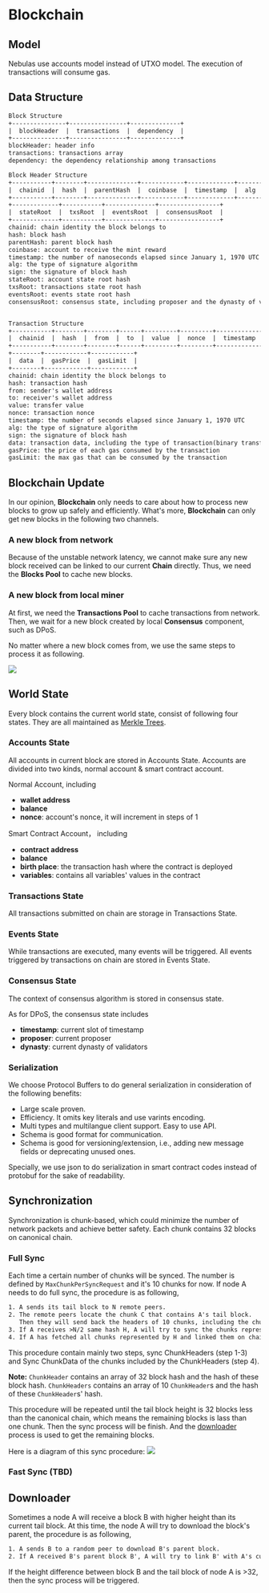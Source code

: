 # Blockchain

## Model

Nebulas use accounts model instead of UTXO model.
The execution of transactions will consume gas.

## Data Structure

``` txt
Block Structure
+---------------+----------------+--------------+
|  blockHeader  |  transactions  |  dependency  |
+---------------+----------------+--------------+
blockHeader: header info
transactions: transactions array
dependency: the dependency relationship among transactions

Block Header Structure
+-----------+--------+--------------+------------+-------------+-------+--------+
|  chainid  |  hash  |  parentHash  |  coinbase  |  timestamp  |  alg  |  sign  |
+-----------+--------+--------------+------------+-------------+-------+--------+
+-------------+-----------+--------------+-----------------+
|  stateRoot  |  txsRoot  |  eventsRoot  |  consensusRoot  |
+-------------+-----------+--------------+-----------------+
chainid: chain identity the block belongs to
hash: block hash
parentHash: parent block hash
coinbase: account to receive the mint reward
timestamp: the number of nanoseconds elapsed since January 1, 1970 UTC
alg: the type of signature algorithm
sign: the signature of block hash
stateRoot: account state root hash
txsRoot: transactions state root hash
eventsRoot: events state root hash
consensusRoot: consensus state, including proposer and the dynasty of validators


Transaction Structure
+-----------+--------+--------+------+---------+---------+-------------+
|  chainid  |  hash  |  from  |  to  |  value  |  nonce  |  timestamp  |
+-----------+--------+--------+------+---------+---------+-------------+
+--------+------------+------------+
|  data  |  gasPrice  |  gasLimit  |
+--------+------------+------------+
chainid: chain identity the block belongs to
hash: transaction hash
from: sender's wallet address
to: receiver's wallet address
value: transfer value
nonce: transaction nonce
timestamp: the number of seconds elapsed since January 1, 1970 UTC
alg: the type of signature algorithm
sign: the signature of block hash
data: transaction data, including the type of transaction(binary transfer/deploy smart contracts/call smart contracts) and payload
gasPrice: the price of each gas consumed by the transaction
gasLimit: the max gas that can be consumed by the transaction
```

## Blockchain Update

In our opinion, **Blockchain** only needs to care about how to process new blocks to grow up safely and efficiently. What's more, **Blockchain** can only get new blocks in the following two channels.

### A new block from network

Because of the unstable network latency, we cannot make sure any new block received can be linked to our current **Chain** directly. Thus, we need the **Blocks Pool** to cache new blocks.

### A new block from local miner

At first, we need the **Transactions Pool** to cache transactions from network. Then, we wait for a new block created by local **Consensus** component, such as DPoS.

No matter where a new block comes from, we use the same steps to process it as following.

![](resources/blockpool.png)

## World State

Every block contains the current world state, consist of following four states. They are all maintained as [Merkle Trees](./merkle_trie.md).

### Accounts State

All accounts in current block are stored in Accounts State.
Accounts are divided into two kinds, normal account & smart contract account.

Normal Account, including

- **wallet address**
- **balance**
- **nonce**: account's nonce, it will increment in steps of 1

Smart Contract Account， including

- **contract address**
- **balance**
- **birth place**: the transaction hash where the contract is deployed
- **variables**: contains all variables' values in the contract

### Transactions State

All transactions submitted on chain are storage in Transactions State.

### Events State

While transactions are executed, many events will be triggered.
All events triggered by transactions on chain are stored in Events State.

### Consensus State

The context of consensus algorithm is stored in consensus state.

As for DPoS, the consensus state includes

- **timestamp**: current slot of timestamp
- **proposer**: current proposer
- **dynasty**: current dynasty of validators

### Serialization

We choose Protocol Buffers to do general serialization in consideration of the following benefits:

- Large scale proven.
- Efficiency. It omits key literals and use varints encoding.
- Multi types and multilangue client support. Easy to use API.
- Schema is good format for communication.
- Schema is good for versioning/extension, i.e., adding new message fields or deprecating unused ones.

Specially, we use json to do serialization in smart contract codes instead of protobuf for the sake of readability.

## Synchronization

Synchronization is chunk-based, which could minimize the number of network packets and achieve better safety. Each chunk contains 32 blocks on canonical chain.

### Full Sync

Each time a certain number of chunks will be synced. The number is defined by `MaxChunkPerSyncRequest` and it's 10 chunks for now. 
If node A needs to do full sync, the procedure is as following,

```txt
1. A sends its tail block to N remote peers.
2. The remote peers locate the chunk C that contains A's tail block.
   Then they will send back the headers of 10 chunks, including the chunk C and 9 C's subsequent chunks, and the hash H of the 10 headers.
3. If A receives >N/2 same hash H, A will try to sync the chunks represented by H.
4. If A has fetched all chunks represented by H and linked them on chain successfully, Jump to 1.
```
This procedure contain mainly two steps, sync ChunkHeaders (step 1-3) and Sync ChunkData of the chunks included by the ChunkHeaders (step 4). 

**Note:** `ChunkHeader` contains an array of 32 block hash and the hash of these block hash. `ChunkHeaders` contains an array of 10 `ChunkHeader`s and the hash of these `ChunkHeader`s' hash.

This procedure will be repeated until the tail block height is 32 blocks less than the canonical chain, which means the remaining blocks is lass than one chunk. Then the sync process will be finish. And the [downloader](https://github.com/nebulasio/wiki/blob/master/blockchain.md#downloader) process is used to get the remaining blocks.

Here is a diagram of this sync procedure:
![](resources/the-diagram-of-sync-process.png)


### Fast Sync (TBD)

## Downloader

Sometimes a node A will receive a block B with higher height than its current tail block. At this time, the node A will try to download the block's parent, the procedure is as following, 

```txt
1. A sends B to a random peer to download B's parent block.
2. If A received B's parent block B', A will try to link B' with A's current tail block. If failed again, B= B' & jump to 1. Otherwise, end.
```
If the height difference between block B and the tail block of node A is >32, then the sync process will be triggered.